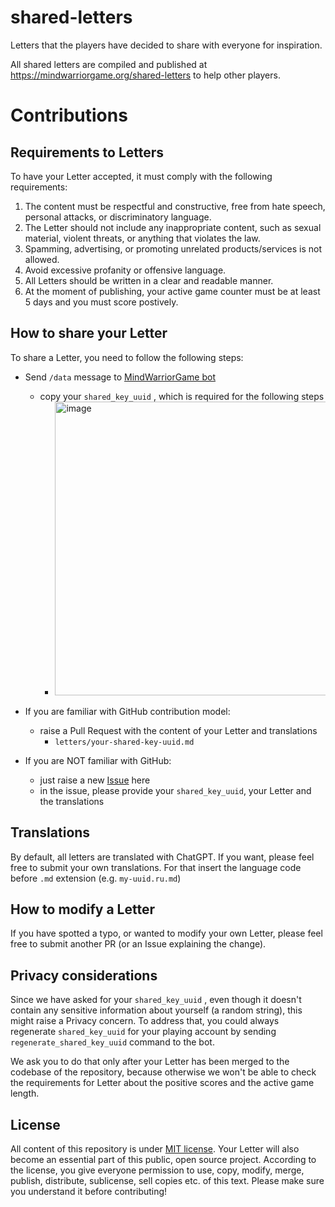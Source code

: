# shared-letters
Letters that the players have decided to share with everyone for inspiration.

All shared letters are compiled and published at https://mindwarriorgame.org/shared-letters to help other players.

# Contributions

## Requirements to Letters

To have your Letter accepted, it must comply with the following requirements:

1. The content must be respectful and constructive, free from hate speech, personal attacks, or discriminatory language.
1. The Letter should not include any inappropriate content, such as sexual material, violent threats, or anything that violates the law.
1. Spamming, advertising, or promoting unrelated products/services is not allowed.
1. Avoid excessive profanity or offensive language.
1. All Letters should be written in a clear and readable manner.
1. At the moment of publishing, your active game counter must be at least 5 days and you must score postively.

## How to share your Letter

To share a Letter, you need to follow the following steps:

- Send `/data` message to [MindWarriorGame bot](https://t.me/MindWarriorGame_bot)
  - copy your `shared_key_uuid` , which is required for the following steps
    - <img width="470" alt="image" src="https://github.com/user-attachments/assets/d4a67c10-2e25-4ad0-9ac4-03d6dea9ac54">

- If you are familiar with GitHub contribution model:
  - raise a Pull Request with the content of your Letter and translations
    - `letters/your-shared-key-uuid.md`
- If you are NOT familiar with GitHub:
    - just raise a new [Issue](https://github.com/mindwarriorgame/shared-letters/issues) here
    - in the issue, please provide your `shared_key_uuid`, your Letter and the translations
 
## Translations

By default, all letters are translated with ChatGPT. If you want, please feel free to submit your own translations. For that insert the language code before `.md` extension (e.g. `my-uuid.ru.md`)

## How to modify a Letter

If you have spotted a typo, or wanted to modify your own Letter, please feel free to submit another PR (or an Issue explaining the change).

## Privacy considerations

Since we have asked for your `shared_key_uuid` , even though it doesn't contain any sensitive information about yourself (a random string), this might raise a Privacy concern. To address that, you could always regenerate `shared_key_uuid` for your playing account by sending `regenerate_shared_key_uuid` command to the bot. 

We ask you to do that only after your Letter has been merged to the codebase of the repository, because otherwise we won't be able to check the requirements for Letter about the positive scores and the active game length.

## License

All content of this repository is under [MIT license](https://en.wikipedia.org/wiki/MIT_License). Your Letter will also become an essential part of this public, open source project. According to the license, you give everyone permission to use, copy, modify, merge, publish, distribute, sublicense, sell copies etc. of this text. Please make sure you understand it before contributing!
